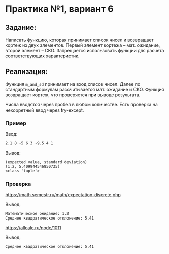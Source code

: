 # Практика №1, вариант 6
## Задание:
Написать функцию, которая принимает список чисел и возвращает кортеж из двух элементов. Первый элемент кортежа – мат. ожидание, второй элемент – СКО. Запрещается использовать функции для расчета соответствующих характеристик.

## Реализация:
Функция `m_and_sd` принимает на вход список чисел. Далее по стандартным формулам рассчитывается мат. ожидание и СКО.
Функция возвращает кортеж, что проверяется при выводе результата.

Числа вводятся через пробел в любом количестве. Есть проверка на некорретный ввод через try-except.

### Пример
Ввод: 
```
2.1 8 -5 6 3 -9.5 4 1
```

Вывод:
```
(expected value, standard deviation)
(1.2, 5.409944546850735)
<class 'tuple'>
```

### Проверка

https://math.semestr.ru/math/expectation-discrete.php

Вывод:
```
Математическое ожидание: 1.2
Среднее квадратическое отклонение: 5.41
```

https://allcalc.ru/node/1011

Вывод:
```
Среднее квадратическое отклонение: 5.41
```

